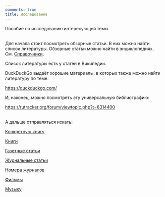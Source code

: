 ```yaml
---
comments: true
title: Исследование
---
```


Пособие по исследованию интересующей темы.
<br><br>

Для начала стоит посмотреть обзорные статьи. В них можно найти список литературы. Обзорные статьи можно найти в энциклопедиях. См. [Справочники](/ru/reference).

Список литературы есть у статей в Википедии.

DuckDuckGo выдаёт хорошие материалы, в которых также можно найти литературу по теме.

<https://duckduckgo.com/>

И, наконец, можно посмотреть эту универсальную библиографию:

<https://rutracker.org/forum/viewtopic.php?t=6314400>
<br><br>

А дальше отправляться искать:

[Конкретную книгу](/ru/book-searching)

[Книги](/ru/libraries)

[Газетные статьи](/ru/newspapers)

[Журнальные статьи](/ru/articles)

[Номера журналов](/ru/magazines)

[Фильмы](/ru/films)

[Музыку](/ru/music)